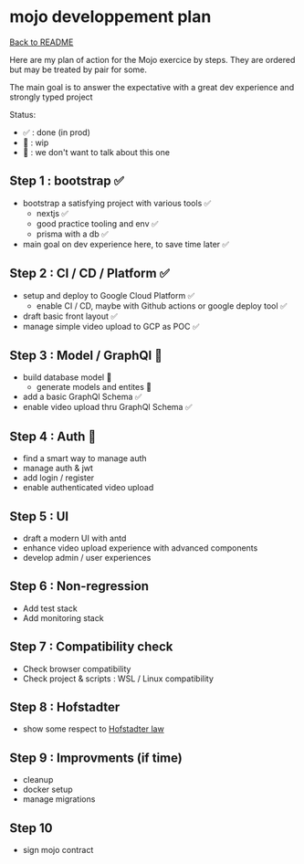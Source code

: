 # mojo developpement plan

[Back to README](./README.md)

Here are my plan of action for the Mojo exercice by steps.
They are ordered but may be treated by pair for some.

The main goal is to answer the expectative with a great dev experience and strongly typed project

Status:

- ✅ : done (in prod)
- 🚧 : wip
- 🚫 : we don't want to talk about this one

## Step 1 : bootstrap ✅

- bootstrap a satisfying project with various tools ✅
  - nextjs ✅
  - good practice tooling and env ✅
  - prisma with a db ✅
- main goal on dev experience here, to save time later ✅

## Step 2 : CI / CD / Platform ✅

- setup and deploy to Google Cloud Platform ✅
  - enable CI / CD, maybe with Github actions or google deploy tool ✅
- draft basic front layout ✅
- manage simple video upload to GCP as POC ✅

## Step 3 : Model / GraphQl 🚧

- build database model 🚧
  - generate models and entites 🚧
- add a basic GraphQl Schema ✅
- enable video upload thru GraphQl Schema ✅

## Step 4 : Auth 🚧

- find a smart way to manage auth
- manage auth & jwt
- add login / register
- enable authenticated video upload

## Step 5 : UI

- draft a modern UI with antd
- enhance video upload experience with advanced components
- develop admin / user experiences

## Step 6 : Non-regression

- Add test stack
- Add monitoring stack

## Step 7 : Compatibility check

- Check browser compatibility
- Check project & scripts : WSL / Linux compatibility

## Step 8 : Hofstadter

- show some respect to [Hofstadter law](https://en.wikipedia.org/wiki/Hofstadter%27s_law)

## Step 9 : Improvments (if time)

- cleanup
- docker setup
- manage migrations

## Step 10

- sign mojo contract
